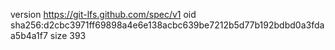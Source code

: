 version https://git-lfs.github.com/spec/v1
oid sha256:d2cbc3971ff69898a4e6e138acbc639be7212b5d77b192bdbd0a3fdaa5b4a1f7
size 393
